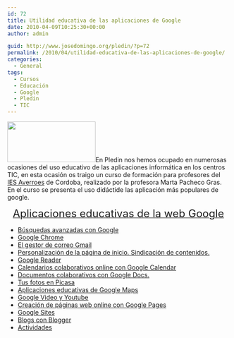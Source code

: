 ```yaml
---
id: 72
title: Utilidad educativa de las aplicaciones de Google
date: 2010-04-09T10:25:30+00:00
author: admin

guid: http://www.josedomingo.org/pledin/?p=72
permalink: /2010/04/utilidad-educativa-de-las-aplicaciones-de-google/
categories:
  - General
tags:
  - Cursos
  - Educación
  - Google
  - Pledin
  - TIC
---
```

<img class="aligncenter" title="google" src="http://sites.google.com/site/cursocepcordoba/_/rsrc/1256867692802/google_pizarra-medium-init-.jpg" alt="" width="200" height="92" />En Pledin nos hemos ocupado en numerosas ocasiones del uso educativo de las aplicaciones informática en los centros TIC, en esta ocasión os traigo un curso de formación para profesores del [IES Averroes](http://www.juntadeandalucia.es/averroes/centros-tic/14002984/helvia/sitio/) de Cordoba, realizado por la profesora Marta Pacheco Gras. En el curso se presenta el uso didáctide las aplicación más populares de google.

<p style="text-align: center;">
  <a href="http://sites.google.com/site/cursocepcordoba/home"><span style="font-size: x-large;">Aplicaciones educativas de la web Google</span></a>
</p>

<p style="text-align: center;">
  <ul>
    <li>
      <a href="http://sites.google.com/site/cursocepcordoba/busquedasavanzadas">Búsquedas avanzadas con Google</a>
    </li>
    <li>
      <a href="http://sites.google.com/site/cursocepcordoba/googlechrome">Google Chrome</a>
    </li>
    <li>
      <a href="http://sites.google.com/site/cursocepcordoba/gmail">El gestor de correo Gmail</a>
    </li>
    <li>
      <a href="http://sites.google.com/site/cursocepcordoba/paginapersonalizada">Personalización de la página de inicio. Sindicación de contenidos.</a>
    </li>
    <li>
      <a href="http://sites.google.com/site/cursocepcordoba/googlereader">Google Reader</a>
    </li>
    <li>
      <a href="http://sites.google.com/site/cursocepcordoba/calendario">Calendarios colaborativos online con Google Calendar</a>
    </li>
    <li>
      <a href="http://sites.google.com/site/cursocepcordoba/googledocs">Documentos colaborativos con Google Docs.</a>
    </li>
    <li>
      <a href="http://sites.google.com/site/cursocepcordoba/picasa">Tus fotos en Picasa</a>
    </li>
    <li>
      <a href="http://sites.google.com/site/cursocepcordoba/googlemaps">Aplicaciones educativas de Google Maps</a>
    </li>
    <li>
      <a href="http://sites.google.com/site/cursocepcordoba/googlevideoyyoutube">Google Video y Youtube</a>
    </li>
    <li>
      <a href="http://sites.google.com/site/cursocepcordoba/pagecreator">Creación de páginas web online con Google Pages</a>
    </li>
    <li>
      <a href="http://sites.google.com/site/cursocepcordoba/googlesites">Google Sites </a>
    </li>
    <li>
      <a href="http://sites.google.com/site/cursocepcordoba/blogs">Blogs con Blogger</a>
    </li>
    <li>
      <a href="http://sites.google.com/site/cursocepcordoba/practica1">Actividades </a>
    </li>
  </ul>
  
  <!-- AddThis Advanced Settings generic via filter on the_content -->
  
  <!-- AddThis Share Buttons generic via filter on the_content -->